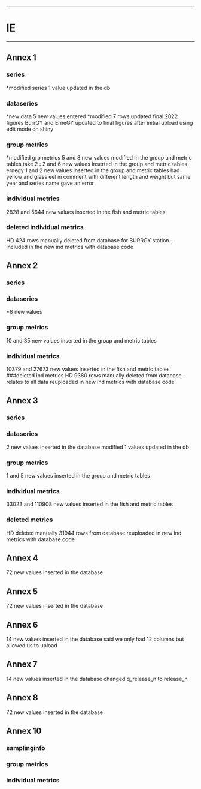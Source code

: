 -----------------------------------------------------------
# IE 
-----------------------------------------------------------

## Annex 1

### series
*modified series 1 value updated in the db

### dataseries
*new data 5 new values entered
*modified 7 rows updated final 2022 figures
BurrGY and ErneGY updated to final figures after initial upload using edit mode on shiny

### group metrics
*modified grp metrics 5 and 8 new values modified in the group and metric tables
take 2 : 2 and 6 new values inserted in the group and metric tables
ernegy 1 and 2 new values inserted in the group and metric tables had yellow and glass eel in comment with different length and weight but same year and series name gave an error

### individual metrics
2828 and 5644 new values inserted in the fish and metric tables
### deleted individual metrics
HD 424 rows manually deleted from database for BURRGY station - included in the new ind metrics with database code
## Annex 2

### series

### dataseries
*8 new values

### group metrics
 10 and 35 new values inserted in the group and metric tables

### individual metrics
 10379 and 27673 new values inserted in the fish and metric tables
###deleted ind metrics
HD 9380 rows manually deleted from database - relates to all data reuploaded in new ind metrics with database code

## Annex 3

### series

### dataseries
 2 new values inserted in the database
modified 1 values updated in the db
### group metrics
 1 and 5 new values inserted in the group and metric tables

### individual metrics
 33023 and 110908 new values inserted in the fish and metric tables
### deleted metrics
HD deleted manually 31944 rows from database reuploaded in new ind metrics with database code

## Annex 4
72 new values inserted in the database


## Annex 5

 72 new values inserted in the database

## Annex 6

 14 new values inserted in the database said we only had 12 columns but allowed us to upload
 

## Annex 7

 14 new values inserted in the database changed q_release_n to release_n

## Annex 8
 72 new values inserted in the database


## Annex 10

### samplinginfo


### group metrics


### individual metrics

